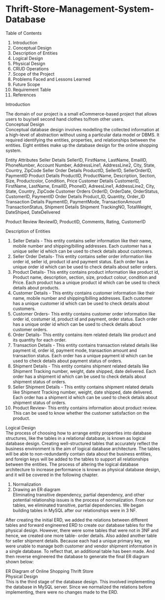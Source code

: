 # Thrift-Store-Management-System-Database
Table of Contents   
1.	Introduction   
2.	Conceptual Design   
3.	Description of Entities   
4.	Logical Design   
5.	Physical Design   
6.	CRUD Operations   
7.	Scope of the Project   
8.	Problems Faced and Lessons Learned   
9.	Future Scope   
10.	Requirement Table   
11.	References   
   	   	
 
Introduction 

The domain of our project is a small eCommerce-based project that allows users to buy/sell second hand clothes to/from other users.  
Conceptual Design   
Conceptual database design involves modelling the collected information at a high-level of abstraction without using a particular data model or DBMS. It required identifying the entities, properties, and relationships between the entities. Eight entities make up the database design for the online shopping system.  
  
Entity 	Attributes 
Seller Details 	SellerID, FirstName, LastName, EmailID, PhoneNumber, Account 
Number, AddressLine1, AddressLine2, City, State, Country, ZipCode 
Seller Order Details 
 	ProductID, SellerID, SellerOrderID, PaymentID 
Product Details 	ProductID, ProductName, Description, Section, Size, Productcolor, 
Condition, Price 
Customer Details 
 	CustomerID, FirstName, LastName, EmailID, PhoneID, 
AdreesLine1, AddressLine2, City, State, Country, ZipCode 
Customer Orders 	OrderID, OrderDate, OrderStatus, CustomerID, PaymentID 
Order Details 	Product_ID, Quantity, Order_ID 
Transaction Details 	PaymentID, PaymentMode, TransactionAmount TransactionStatus, 
Shipment Details 	Shipment TrackingNO, TotalWeight, DateShiped, DateDelivered 
 
Product Review 	ReviewID, ProductID, Comments, Rating, CustomerID 
   	   
Description of Entities   
1.	Seller Details - This entity contains seller information like their name, mobile number and shipping/billing addresses. Each customer has a unique seller id which can be used to check details about customers.   
2.	Seller Order Details- This entity contains seller order information like order id, seller id, product id and payment status. Each order has a unique order id which can be used to check details about seller orders.   
3.	Product Details- This entity contains product information like product id, Product name, description, section, size, product colour, condition and Price. Each product has a unique product id which can be used to check details about products.   
4.	Customer Details - This entity contains customer information like their name, mobile number and shipping/billing addresses. Each customer has a unique customer id which can be used to check details about customers.   
5.	Customer Orders- This entity contains customer order information like order id, costumer id, product id and payment, order status. Each order has a unique order id which can be used to check details about customer orders.   
6.	Order Details- This entity contains item related details like product and its quantity for each order.  
7.	Transaction Details - This entity contains transaction related details like payment id, order id, payment mode, transaction amount and transaction status. Each order has a unique payment id which can be used to check details about payment status of orders.   
8.	Shipment Details - This entity contains shipment related details like Shipment Tracking number, weight, date shipped, date delivered. Each order has a shipment id which can be used to check details about shipment status of orders. 
9.	Seller Shipment Details - This entity contains shipment related details like Shipment Tracking number, weight, date shipped, date delivered. Each order has a shipment id which can be used to check details about shipment status of orders. 
10.	Product Review- This entity contains information about product review. This can be used to know whether the customer satisfaction on the product. 
   
Logical Design  
The process of choosing how to arrange entity properties into database structures, like the tables in a relational database, is known as logical database design. Creating well-structured tables that accurately reflect the business environment is the aim of logical database architecture. The tables will be able to non-redundantly contain data about the business entities, and foreign keys will be added to the tables to support all relationships between the entities. The process of altering the logical database architecture to increase performance is known as physical database design, and it will be covered in the following chapter. 
1.	Normalization   
2.	Drawing an ER diagram   
Eliminating transitive dependency, partial dependency, and other potential relationship issues is the process of normalization. From our tables, we eliminated transitive, partial dependencies. 
We began building tables in MySQL after our relationships were in 3 NF. 
 
 After creating the initial ERD, we added the relations between different tables and forward engineered ERD to create our database tables for the physical design. However, there were some tables that were not in 3NF and hence, we created one more table- order details. Also added another table for seller shipment details. Because each had a unique primary key, we were unable to manage both customer and vendor shipment information in a single database. To reflect that, an additional table has been made. And then reverse engineered the database to generate the final ER diagram shown below:    
  
 
   
 ER Diagram of Online Shopping Thrift Store   
Physical Design   
This is the third stage of the database design. This involved implementing the database in MySQL server. Since we normalized the relations before implementing, there were no changes made to the ERD.    
